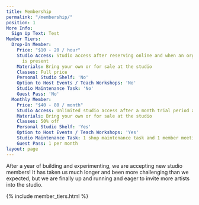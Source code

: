 ```yaml
---
title: Membership
permalink: "/membership/"
position: 1
More Info:
  Sign Up Text: Test
Member Tiers:
  Drop-In Member:
    Price: "$10 - 20 / hour"
    Studio Access: Studio access after reserving online and when an organizing member
      is present
    Materials: Bring your own or for sale at the studio
    Classes: Full price
    Personal Studio Shelf: 'No'
    Option to Host Events / Teach Workshops: 'No'
    Studio Maintenance Task: 'No'
    Guest Pass: 'No'
  Monthly Member:
    Price: "$40 - 80 / month"
    Studio Access: Unlimited studio access after a month trial period and shop orientation
    Materials: Bring your own or for sale at the studio
    Classes: 50% off
    Personal Studio Shelf: 'Yes'
    Option to Host Events / Teach Workshops: 'Yes'
    Studio Maintenance Task: 1 shop maintenance task and 1 member meeting per month
    Guest Pass: 1 per month
layout: page
---
```


After a year of building and experimenting, we are accepting new studio members! It has taken us much longer and been more challenging than we expected, but we are finally up and running and eager to invite more artists into the studio.

{% include member_tiers.html %}